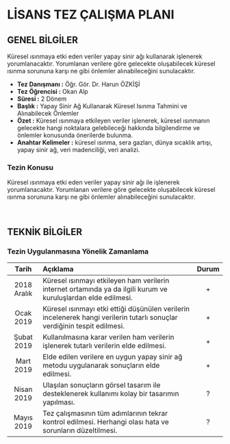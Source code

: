# LİSANS TEZ ÇALIŞMA PLANI

## GENEL BİLGİLER

Küresel ısınmaya etki eden veriler yapay sinir ağı kullanarak işlenerek yorumlanacaktır. Yorumlanan verilere göre gelecekte oluşabilecek küresel ısınma sorununa karşı ne gibi önlemler alınabileceğini sunulacaktır.
 - **Tez Danışmanı :** Öğr. Gör. Dr. Harun ÖZKİŞİ
 - **Tez Öğrencisi :** Okan Alp
 - **Süresi :** 2 Dönem
 - **Başlık :** Yapay Sinir Ağ Kullanarak Küresel Isınma Tahmini ve Alınabilecek Önlemler
 - **Özet :** Küresel ısınmaya etkileyen veriler işlenerek, küresel ısınmanın gelecekte hangi noktalara gelebileceği hakkında bilgilendirme ve önlemler konusunda önerilerde bulunma.
 - **Anahtar Kelimeler :** küresel ısınma, sera gazları, dünya sıcaklık artışı, yapay sinir ağ, veri madenciliği, veri analizi.


### Tezin Konusu
Küresel ısınmaya etki eden veriler yapay sinir ağı ile işlenerek yorumlanacaktır. Yorumlanan verilere göre gelecekte oluşabilecek küresel ısınma sorununa karşı ne gibi önlemler alınabileceğini sunulacaktır.
 
<br> 

## TEKNİK BİLGİLER

### Tezin Uygulanmasına Yönelik Zamanlama

| Tarih | Açıklama | Durum |
|:-----:|:---------|:-----:|
| 2018 Aralık | Küresel ısınmayı etkileyen ham verilerin internet ortamında ya da ilgili kurum ve kuruluşlardan elde edilmesi. | + |
| Ocak 2019 | Küresel ısınmayı etki ettiği düşünülen verilerin incelenerek hangi verilerin tutarlı sonuçlar verdiğinin tespit edilmesi. | + |
| Şubat 2019 | Kullanılmasına karar verilen ham verilerin işlenerek tutarlı verilerin elde edilmesi. | + |
| Mart 2019 | Elde edilen verilere en uygun yapay sinir ağ metodu uygulanarak sonuçların elde edilmesi. | + |
| Nisan 2019 | Ulaşılan sonuçların görsel tasarım ile desteklenerek kullanımı kolay bir tasarımın yapılması. | ? |
| Mayıs 2019 | Tez çalışmasının tüm adımlarının tekrar kontrol edilmesi. Herhangi olası hata ve sorunların düzeltilmesi. | ? |